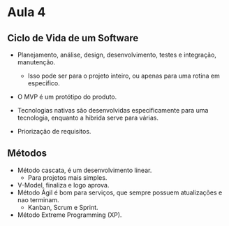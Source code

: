 # Aula 4

## Ciclo de Vida de um Software
* Planejamento, análise, design, desenvolvimento, testes e integração, manutenção.
  * Isso pode ser para o projeto inteiro, ou apenas para uma rotina em especifico.

* O MVP é um protótipo do produto.
* Tecnologias nativas são desenvolvidas especificamente para uma tecnologia, enquanto a hibrida serve para várias.
* Priorização de requisitos.

## Métodos
* Método cascata, é um desenvolvimento linear.
  * Para projetos mais simples.
* V-Model, finaliza e logo aprova.
* Método Ágil é bom para serviços, que sempre possuem atualizações e nao terminam.
  * Kanban, Scrum e Sprint.
* Método Extreme Programming (XP).